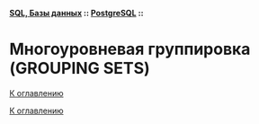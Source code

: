 **[SQL, Базы данных](../../README.md#sql-базы-данных) :: [PostgreSQL](../../README.md#postgresql) ::**
# Многоуровневая группировка (GROUPING SETS)

<!--

-->

[К оглавлению](../../README.md#postgresql)



[К оглавлению](../../README.md#postgresql)
